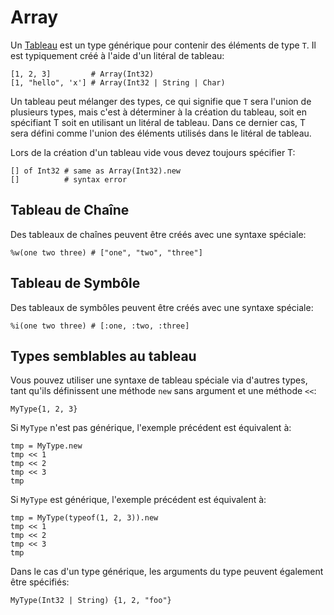 # Array

Un [Tableau](http://crystal-lang.org/api/Array.html) est un type générique pour contenir des éléments de type `T`.
Il est typiquement créé à l'aide d'un litéral de tableau:

```crystal
[1, 2, 3]         # Array(Int32)
[1, "hello", 'x'] # Array(Int32 | String | Char)
```

Un tableau peut mélanger des types, ce qui signifie que `T` sera l'union de plusieurs types, mais c'est à déterminer à la création du tableau, soit en spécifiant T soit en utilisant un litéral de tableau.
Dans ce dernier cas, T sera défini comme l'union des éléments utilisés dans le litéral de tableau.

Lors de la création d'un tableau vide vous devez toujours spécifier T:

```crystal
[] of Int32 # same as Array(Int32).new
[]          # syntax error
```

## Tableau de Chaîne

Des tableaux de chaînes peuvent être créés avec une syntaxe spéciale:

```crystal
%w(one two three) # ["one", "two", "three"]
```

## Tableau de Symbôle

Des tableaux de symbôles peuvent être créés avec une syntaxe spéciale:

```crystal
%i(one two three) # [:one, :two, :three]
```

## Types semblables au tableau

Vous pouvez utiliser une syntaxe de tableau spéciale via d'autres types, tant qu'ils définissent une méthode `new` sans argument et une méthode `<<`:

```crystal
MyType{1, 2, 3}
```

Si `MyType` n'est pas générique, l'exemple précédent est équivalent à:

```crystal
tmp = MyType.new
tmp << 1
tmp << 2
tmp << 3
tmp
```

Si `MyType` est générique, l'exemple précédent est équivalent à:

```crystal
tmp = MyType(typeof(1, 2, 3)).new
tmp << 1
tmp << 2
tmp << 3
tmp
```

Dans le cas d'un type générique, les arguments du type peuvent également être spécifiés:

```crystal
MyType(Int32 | String) {1, 2, "foo"}
```
